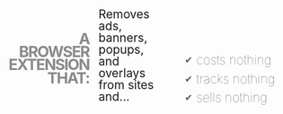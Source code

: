 <style lang="scss">
  main {
    font-size: 1.1em;
    list-style: none;
    display: flex;
    flex-flow: row wrap;
    font-size: clamp(0.8em, 2vw, 1em);

    > * {
      /* outline: 2px solid red; */
      flex: 1;
      text-align: center;
      display: flex;
      align-items: center;
      /* justify-content: center; */
      /* outline: 2px solid red; */
      font-size: 2em;
      line-height: 1em;

      &:first-child {
        font-size: 1.5em;
        flex: 1 4em;
        padding-right: 2em;
      }
    }
  }

  header span {
    text-align: left;
  }

  ul {
    opacity: 0.7;
    min-height: 3.3em;
    font-size: 1.6em;
    list-style: none;
    padding: 0;
    display: flex;
    flex-flow: column;
    justify-content: center;
    align-items: center;
    min-height: 6em;
    /* outline: 2px solid red; */

    > li {
      font-weight: lighter;
      /* outline: 2px solid cyan; */
      /* display: flex; */
      /* align-items: center; */
      padding: 0.2em 0 0.2em 0.3em;
      min-width: 7em;
      text-align: left;
      position: relative;

      &:before {
        content: '✔︎';
        position: absolute;
        right: 100%;
        font-size: 0.75em;
      }


      > span {
        font-size: 1.2em;
        font-weight: lighter;
        margin-right: 0.5rem;
      }
    }
  }

  li:not(:last-child) {
    margin-bottom: 0.1em;
  }

  /* li:first-child {
    text-align: left;
  } */

  h3 {
    /* font-size: clamp(1em, 5vw, 1.3em); */
    font-size: 1.3em;
    padding-bottom: 0;
    flex: 0 1em;
    opacity: 0.5;
    letter-spacing: -0.06em;
    line-height: 0.85em;
    text-align: right;
    padding-right: 0.6em;
    text-transform: uppercase;
  }
</style>

<main>
  <header>
    <h3>a browser extension that:</h3>
    <span>Removes ads, banners, popups, and overlays from sites and...</span>
  </header>

  <ul>
    <li>costs nothing</li>
    <li>tracks nothing</li>
    <li>sells nothing</li>
  </ul>
</main>

